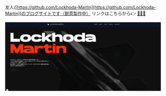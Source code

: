 友人([https://github.com/Lockhoda-Martin](https://github.com/Lockhoda-Martin))のブログサイトです（鋭意製作中）
リンクはこちらから👉 [🚀🚀🚀](https://lockhoda-martin.vercel.app/)　

![alt text](<スクリーンショット 2025-03-26 16.51.07.png>)